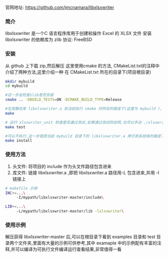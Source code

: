 官网地址: https://github.com/jmcnamara/libxlsxwriter

### 简介
libxlsxwriter 是一个C 语言程序库用于创建和操作 Excel 的 XLSX 文件
安装 libxlsxwriter 的依赖库为 zlib
协议: FreeBSD

### 安装
从 github 上下载 zip,然后解压
这里使用cmake 的方法, CMakeList.txt的注释中介绍了两种方法,这里介绍一种
在 CMakeList.txt 所在的目录下(项目根目录)
```bash
mkdir mybuild
cd mybuild

#这一步会检查zlib是否安装
cmake .. -DBUILD_TESTS=ON -DCMAKE_BUILD_TYPE=Release

#生成静态库 libxlsxwriter.a 到当前执行 cmake 时所在的路径下(这里为 mybuild ), 上面把 -DBUILD_TESTS=ON 打开了,这一步还会生成 xlsxwriter_unit,用于测试demo是否正常运行
make

# 运行 xlsxwriter_unit 检查是否通过测试,如果通过测试则说明,也可以手动 ./xlsxwriter_unit 运行测试
make test

#可以不执行,这一步是把当前 mybuild 目录下的 libxlsxwriter.a 拷贝到系统库的路径下
make install
```

### 使用方法
1. 头文件: 将项目的 include 作为头文件路径包含进来
2. 库文件: 链接 libxlsxwriter.a ,即把 libxlsxwriter.a 路径用-L 包含进来,并用 -l 链接上

```bash
# makefile 示例
INC+=...\
     -I/mypath/libxlsxwriter-master/include\

LIB+=...\
     -L/mypath/libxlsxwriter-master/lib -lxlsxwriter\
```

### 使用示例
解压获得 libxlsxwriter-master 后,可以在根目录下看到 examples 目录和 test 目录两个文件夹,里面有大量的示例可供参考,其中 examaple 中的示例配有丰富的注释,并可以编译为可执行文件编译运行查看结果,非常值得一看